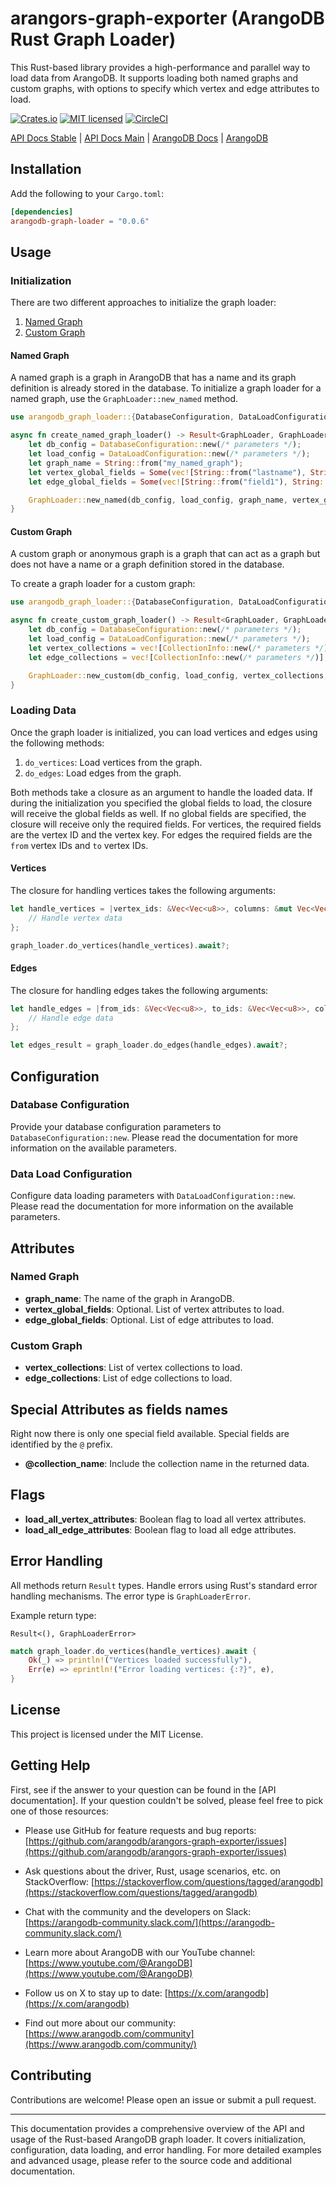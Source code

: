 # arangors-graph-exporter (ArangoDB Rust Graph Loader)

This Rust-based library provides a high-performance and parallel way to load data from ArangoDB. It supports loading both named graphs and custom graphs, with options to specify which vertex and edge attributes to load.

[![Crates.io][crates-badge]][crates-url]
[![MIT licensed][mit-badge]][mit-url]
[![CircleCI](https://dl.circleci.com/status-badge/img/gh/arangodb/arangors-graph-exporter/tree/main.svg?style=shield&circle-token=CCIPRJ_7429hLhBbSuHBq59JVpQYZ_1339fa571ff52f0bd39712e72c637b1b3596b95a)](https://dl.circleci.com/status-badge/redirect/gh/arangodb/arangors-graph-exporter/tree/main)

[crates-url]: https://crates.io/crates/arangors-graph-exporter
[crates-badge]: https://img.shields.io/crates/v/arangors-graph-exporter.svg
[mit-url]: https://github.com/arangodb/arangors-graph-exporter/blob/main/LICENSE
[mit-badge]: https://img.shields.io/badge/license-MIT-blue.svg

[API Docs Stable](https://docs.rs/arangors-graph-exporter/latest/arangors_graph_exporter/) |
[API Docs Main](https://arangodb.github.io/arangors-graph-exporter/arangors_graph_exporter/index.html) |
[ArangoDB Docs](https://docs.arangodb.com/stable) |
[ArangoDB](https://www.arangodb.com)


## Installation

Add the following to your `Cargo.toml`:

```toml
[dependencies]
arangodb-graph-loader = "0.0.6"
```

## Usage

### Initialization

There are two different approaches to initialize the graph loader:
1. [Named Graph](https://docs.arangodb.com/3.12/graphs/#named-graphs)
2. [Custom Graph](https://docs.arangodb.com/3.12/graphs/#anonymous-graphs)

#### Named Graph

A named graph is a graph in ArangoDB that has a name and its graph definition is already stored in the database.
To initialize a graph loader for a named graph,  use the `GraphLoader::new_named` method.

```rust
use arangodb_graph_loader::{DatabaseConfiguration, DataLoadConfiguration, GraphLoader, GraphLoaderError};

async fn create_named_graph_loader() -> Result<GraphLoader, GraphLoaderError> {
    let db_config = DatabaseConfiguration::new(/* parameters */);
    let load_config = DataLoadConfiguration::new(/* parameters */);
    let graph_name = String::from("my_named_graph");
    let vertex_global_fields = Some(vec![String::from("lastname"), String::from("firstname")]);
    let edge_global_fields = Some(vec![String::from("field1"), String::from("field2")]);

    GraphLoader::new_named(db_config, load_config, graph_name, vertex_global_fields, edge_global_fields).await
}
```

#### Custom Graph

A custom graph or anonymous graph is a graph that can act as a graph but does not have a name or a graph definition
stored in the database.

To create a graph loader for a custom graph:

```rust
use arangodb_graph_loader::{DatabaseConfiguration, DataLoadConfiguration, GraphLoader, GraphLoaderError, CollectionInfo};

async fn create_custom_graph_loader() -> Result<GraphLoader, GraphLoaderError> {
    let db_config = DatabaseConfiguration::new(/* parameters */);
    let load_config = DataLoadConfiguration::new(/* parameters */);
    let vertex_collections = vec![CollectionInfo::new(/* parameters */)];
    let edge_collections = vec![CollectionInfo::new(/* parameters */)];

    GraphLoader::new_custom(db_config, load_config, vertex_collections, edge_collections).await
}
```

### Loading Data

Once the graph loader is initialized, you can load vertices and edges using the following methods:
1. `do_vertices`: Load vertices from the graph.
2. `do_edges`: Load edges from the graph.

Both methods take a closure as an argument to handle the loaded data.
If during the initialization you specified the global fields to load, the closure will receive the global fields as well.
If no global fields are specified, the closure will receive only the required fields. For vertices, the required fields are the vertex ID and the vertex key.
For edges the required fields are the `from` vertex IDs and `to` vertex IDs.

#### Vertices

The closure for handling vertices takes the following arguments:

```rust
let handle_vertices = |vertex_ids: &Vec<Vec<u8>>, columns: &mut Vec<Vec<Value>>, vertex_field_names: &Vec<String>| {
    // Handle vertex data
};

graph_loader.do_vertices(handle_vertices).await?;
```

#### Edges

The closure for handling edges takes the following arguments:

```rust
let handle_edges = |from_ids: &Vec<Vec<u8>>, to_ids: &Vec<Vec<u8>>, columns: &mut Vec<Vec<Value>>, edge_field_names: &Vec<String>| {
    // Handle edge data
};

let edges_result = graph_loader.do_edges(handle_edges).await?;
```

## Configuration

### Database Configuration

Provide your database configuration parameters to `DatabaseConfiguration::new`.
Please read the documentation for more information on the available parameters.

### Data Load Configuration

Configure data loading parameters with `DataLoadConfiguration::new`.
Please read the documentation for more information on the available parameters.

## Attributes

### Named Graph

- **graph_name**: The name of the graph in ArangoDB.
- **vertex_global_fields**: Optional. List of vertex attributes to load.
- **edge_global_fields**: Optional. List of edge attributes to load.

### Custom Graph

- **vertex_collections**: List of vertex collections to load.
- **edge_collections**: List of edge collections to load.

## Special Attributes as fields names

Right now there is only one special field available. Special fields are identified by the `@` prefix.

- **@collection_name**: Include the collection name in the returned data.

## Flags

- **load_all_vertex_attributes**: Boolean flag to load all vertex attributes.
- **load_all_edge_attributes**: Boolean flag to load all edge attributes.

## Error Handling

All methods return `Result` types. Handle errors using Rust's standard error handling mechanisms.
The error type is `GraphLoaderError`.

Example return type:

```
Result<(), GraphLoaderError>
```


```rust
match graph_loader.do_vertices(handle_vertices).await {
    Ok(_) => println!("Vertices loaded successfully"),
    Err(e) => eprintln!("Error loading vertices: {:?}", e),
}
```

## License

This project is licensed under the MIT License.

## Getting Help

First, see if the answer to your question can be found in the [API documentation].
If your question couldn't be solved, please feel free to pick one of those resources: 

- Please use GitHub for feature requests and bug reports:
  [https://github.com/arangodb/arangors-graph-exporter/issues](https://github.com/arangodb/arangors-graph-exporter/issues)

- Ask questions about the driver, Rust, usage scenarios, etc. on StackOverflow:
  [https://stackoverflow.com/questions/tagged/arangodb](https://stackoverflow.com/questions/tagged/arangodb)

- Chat with the community and the developers on Slack:
  [https://arangodb-community.slack.com/](https://arangodb-community.slack.com/)

- Learn more about ArangoDB with our YouTube channel: 
  [https://www.youtube.com/@ArangoDB](https://www.youtube.com/@ArangoDB)

- Follow us on X to stay up to date:
  [https://x.com/arangodb](https://x.com/arangodb)

- Find out more about our community: [https://www.arangodb.com/community](https://www.arangodb.com/community/)

## Contributing

Contributions are welcome! Please open an issue or submit a pull request.

---

This documentation provides a comprehensive overview of the API and usage of the Rust-based ArangoDB graph loader.
It covers initialization, configuration, data loading, and error handling.
For more detailed examples and advanced usage, please refer to the source code and additional documentation.
